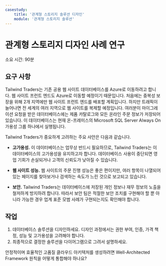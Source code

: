 ```yaml
---
casestudy:
    title: '관계형 스토리지 솔루션 디자인'
    module: '관계형 스토리지 솔루션'
---
```

# 관계형 스토리지 디자인 사례 연구

소요 시간: 90분

## 요구 사항

Tailwind Traders는 기존 공용 웹 사이트 데이터베이스를 Azure로 이동하려고 합니다. 웹 사이트 프런트 엔드도 Azure로 이동할 예정이기 때문입니다.  처음에는 중복성 보장을 위해 2개 지역에만 웹 사이트 프런트 엔드를 배포할 계획입니다.  하지만 트래픽이 늘어나면 전 세계의 여러 지역으로 웹 사이트를 복제할 예정입니다. 여러분이 마이그레이션 요청을 받은 데이터베이스에는 제품 카탈로그와 모든 온라인 주문 정보가 저장되어 있습니다.  이 데이터베이스는 현재 온-프레미스의 Microsoft SQL Server Always On 가용성 그룹 하나에서 실행됩니다.

Tailwind Traders가 중요하게 고려하는 주요 사안은 다음과 같습니다.

-	**고가용성.**  이 데이터베이스는 업무상 반드시 필요하므로, Tailwind Traders는 이 데이터베이스의 고가용성을 유지하고자 합니다.  데이터베이스 사용이 중단되면 영업 기회가 손실되거나 고객의 신뢰도가 낮아질 수 있습니다.

-	**웹 사이트 성능.**  웹 사이트의 주문 진행 성능은 좋은 편이지만, 여러 항목이 나열되어 있는 페이지를 찾아보거나 검색하는 속도가 느린 것으로 보고되고 있습니다.

-	**보안.**  Tailwind Traders는 데이터베이스에 저장된 개인 정보나 재무 정보의 노출을 철저하게 방지하려 합니다.  따라서 보안 팀은 적절한 보안 조치를 구현해야 할 뿐 아니라 가능한 경우 업계 표준 모범 사례가 구현되는지도 확인해야 합니다.


## 작업

1.	데이터베이스 솔루션을 디자인하세요. 디자인 과정에서는 권한 부여, 인증, 가격 책정, 성능 및 고가용성을 고려해야 합니다. 
2.	최종적으로 결정한 솔루션을 다이어그램으로 그려서 설명하세요. 

안정적이며 효율적인 고품질 클라우드 아키텍처를 생성하려면 Well-Architected Framework 원칙을 어떻게 통합해야 하나요?
